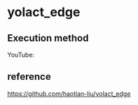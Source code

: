 # yolact_edge  
## Execution method  
YouTube:  
## reference
https://github.com/haotian-liu/yolact_edge
